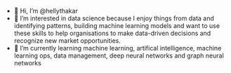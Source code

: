 - 👋 Hi, I’m @hellythakar
- 👀 I’m interested in data science because I enjoy things from data and identifying patterns, building machine learning models and want to use these skills to help organisations to make data-driven decisions and recognize new market opportunities.
- 🌱 I’m currently learning machine learning, artifical intelligence, machine learning ops, data management, deep neural networks and graph neural networks

<!---
hellythakar/hellythakar is a ✨ special ✨ repository because its `README.md` (this file) appears on your GitHub profile.
You can click the Preview link to take a look at your changes.
--->
